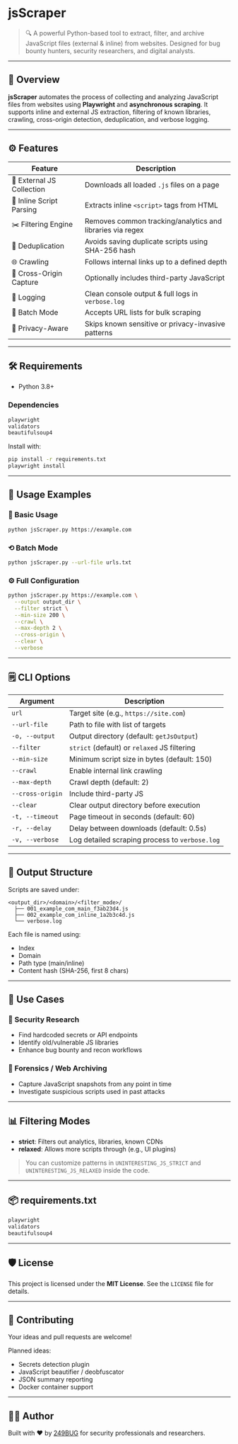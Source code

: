 # jsScraper

> 🔍 A powerful Python-based tool to extract, filter, and archive JavaScript files (external & inline) from websites. Designed for bug bounty hunters, security researchers, and digital analysts.

---

## 🚀 Overview

**jsScraper** automates the process of collecting and analyzing JavaScript files from websites using **Playwright** and **asynchronous scraping**. It supports inline and external JS extraction, filtering of known libraries, crawling, cross-origin detection, deduplication, and verbose logging.

---

## ⚙️ Features

| Feature                   | Description                                               |
| ------------------------- | --------------------------------------------------------- |
| 📂 External JS Collection | Downloads all loaded `.js` files on a page                |
| 🧠 Inline Script Parsing  | Extracts inline `<script>` tags from HTML                 |
| ✂️ Filtering Engine       | Removes common tracking/analytics and libraries via regex |
| 🔄 Deduplication          | Avoids saving duplicate scripts using SHA-256 hash        |
| 🌐 Crawling               | Follows internal links up to a defined depth              |
| 🏁 Cross-Origin Capture   | Optionally includes third-party JavaScript                |
| 🩵 Logging                | Clean console output & full logs in `verbose.log`         |
| 🧪 Batch Mode             | Accepts URL lists for bulk scraping                       |
| 🔐 Privacy-Aware          | Skips known sensitive or privacy-invasive patterns        |

---

## 🛠️ Requirements

* Python 3.8+

### Dependencies

```txt
playwright
validators
beautifulsoup4
```

Install with:

```bash
pip install -r requirements.txt
playwright install
```

---

## 🧪 Usage Examples

### 📄 Basic Usage

```bash
python jsScraper.py https://example.com
```

### ⟲ Batch Mode

```bash
python jsScraper.py --url-file urls.txt
```

### ⚙️ Full Configuration

```bash
python jsScraper.py https://example.com \
  --output output_dir \
  --filter strict \
  --min-size 200 \
  --crawl \
  --max-depth 2 \
  --cross-origin \
  --clear \
  --verbose
```

---

## 🗒 CLI Options

| Argument         | Description                                    |
| ---------------- | ---------------------------------------------- |
| `url`            | Target site (e.g., `https://site.com`)         |
| `--url-file`     | Path to file with list of targets              |
| `-o, --output`   | Output directory (default: `getJsOutput`)      |
| `--filter`       | `strict` (default) or `relaxed` JS filtering   |
| `--min-size`     | Minimum script size in bytes (default: 150)    |
| `--crawl`        | Enable internal link crawling                  |
| `--max-depth`    | Crawl depth (default: 2)                       |
| `--cross-origin` | Include third-party JS                         |
| `--clear`        | Clear output directory before execution        |
| `-t, --timeout`  | Page timeout in seconds (default: 60)          |
| `-r, --delay`    | Delay between downloads (default: 0.5s)        |
| `-v, --verbose`  | Log detailed scraping process to `verbose.log` |

---

## 📁 Output Structure

Scripts are saved under:

```
<output_dir>/<domain>/<filter_mode>/
  ├── 001_example_com_main_f3ab23d4.js
  ├── 002_example_com_inline_1a2b3c4d.js
  └── verbose.log
```

Each file is named using:

* Index
* Domain
* Path type (main/inline)
* Content hash (SHA-256, first 8 chars)

---

## 🧐 Use Cases

### 🔐 Security Research

* Find hardcoded secrets or API endpoints
* Identify old/vulnerable JS libraries
* Enhance bug bounty and recon workflows

### 📏 Forensics / Web Archiving

* Capture JavaScript snapshots from any point in time
* Investigate suspicious scripts used in past attacks

---

## 📊 Filtering Modes

* **strict**: Filters out analytics, libraries, known CDNs
* **relaxed**: Allows more scripts through (e.g., UI plugins)

> You can customize patterns in `UNINTERESTING_JS_STRICT` and `UNINTERESTING_JS_RELAXED` inside the code.

---

## 📦 requirements.txt

```txt
playwright
validators
beautifulsoup4
```

---

## 🛡 License

This project is licensed under the **MIT License**. See the `LICENSE` file for details.

---

## 🤝 Contributing

Your ideas and pull requests are welcome!

Planned ideas:

* Secrets detection plugin
* JavaScript beautifier / deobfuscator
* JSON summary reporting
* Docker container support

---

## 👨‍💻 Author

Built with ❤️ by [249BUG](https://github.com/exe249) for security professionals and researchers.
